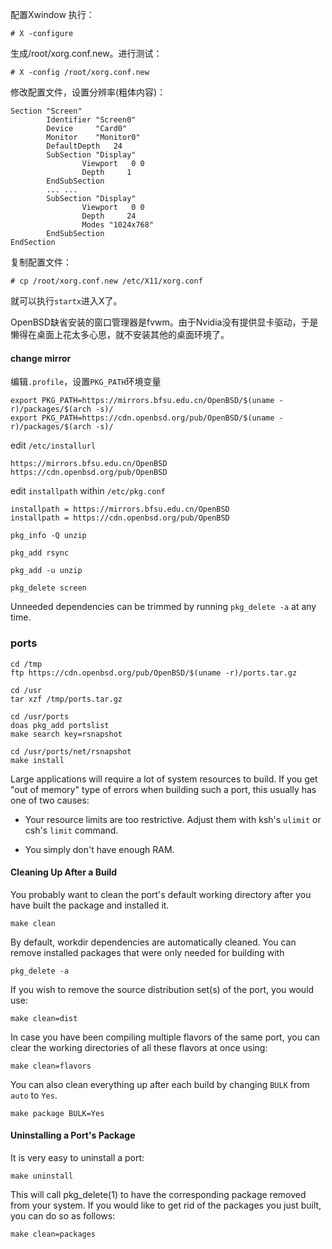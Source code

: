 配置Xwindow
执行：

```
# X -configure
```

生成/root/xorg.conf.new。进行测试：

```
# X -config /root/xorg.conf.new
```

修改配置文件，设置分辨率(粗体内容)：

```
Section "Screen"
        Identifier "Screen0"
        Device     "Card0"
        Monitor    "Monitor0"
        DefaultDepth   24
        SubSection "Display"
                Viewport   0 0
                Depth     1
        EndSubSection
        ... ...
        SubSection "Display"
                Viewport   0 0
                Depth     24
                Modes "1024x768"
        EndSubSection
EndSection
```

复制配置文件：

```
# cp /root/xorg.conf.new /etc/X11/xorg.conf
```

就可以执行`startx`进入X了。

OpenBSD缺省安装的窗口管理器是fvwm。由于Nvidia没有提供显卡驱动，于是懒得在桌面上花太多心思，就不安装其他的桌面环境了。

#### change mirror

编辑`.profile`，设置`PKG_PATH`环境变量

```
export PKG_PATH=https://mirrors.bfsu.edu.cn/OpenBSD/$(uname -r)/packages/$(arch -s)/
export PKG_PATH=https://cdn.openbsd.org/pub/OpenBSD/$(uname -r)/packages/$(arch -s)/
```

edit `/etc/installurl`

```
https://mirrors.bfsu.edu.cn/OpenBSD
https://cdn.openbsd.org/pub/OpenBSD
```

edit `installpath` within `/etc/pkg.conf`

```
installpath = https://mirrors.bfsu.edu.cn/OpenBSD
installpath = https://cdn.openbsd.org/pub/OpenBSD
```

```
pkg_info -Q unzip
```

```
pkg_add rsync
```

```
pkg_add -u unzip
```

```
pkg_delete screen
```

Unneeded dependencies can be trimmed by running `pkg_delete -a` at any time.

### ports

```
cd /tmp
ftp https://cdn.openbsd.org/pub/OpenBSD/$(uname -r)/ports.tar.gz
```

```
cd /usr
tar xzf /tmp/ports.tar.gz
```

```
cd /usr/ports
doas pkg_add portslist
make search key=rsnapshot
```

```
cd /usr/ports/net/rsnapshot
make install
```

Large applications will require a lot of system resources to build. If you get "out of memory" type of errors when building such a port, this usually has one of two causes:

- Your resource limits are too restrictive. Adjust them with ksh's `ulimit` or csh's `limit` command.

- You simply don't have enough RAM.

#### Cleaning Up After a Build

You probably want to clean the port's default working directory after you have built the package and installed it.

```
make clean
```

By default, workdir dependencies are automatically cleaned. You can remove installed packages that were only needed for building with

```
pkg_delete -a
```

If you wish to remove the source distribution set(s) of the port, you would use:

```
make clean=dist
```

In case you have been compiling multiple flavors of the same port, you can clear the working directories of all these flavors at once using:

```
make clean=flavors
```

You can also clean everything up after each build by changing `BULK` from `auto` to `Yes`.

```
make package BULK=Yes
```

#### Uninstalling a Port's Package

It is very easy to uninstall a port:

```
make uninstall
```

This will call pkg_delete(1) to have the corresponding package removed from your system. If you would like to get rid of the packages you just built, you can do so as follows:

```
make clean=packages
```
